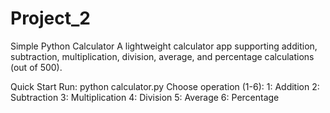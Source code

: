 # Project_2
Simple Python Calculator
A lightweight calculator app supporting addition, subtraction, multiplication, division, average, and percentage calculations (out of 500).

Quick Start
Run: python calculator.py
Choose operation (1-6):
1: Addition
2: Subtraction
3: Multiplication
4: Division
5: Average
6: Percentage
